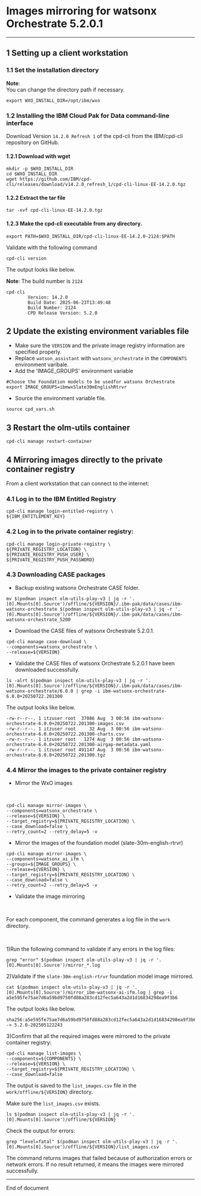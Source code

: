 # Images mirroring for watsonx Orchestrate 5.2.0.1

---

## 1 Setting up a client workstation

### 1.1 Set the installation directory

**Note**:
<br>
You can change the directory path if necessary.

```
export WXO_INSTALL_DIR=/opt/ibm/wxo
```
### 1.2 Installing the IBM Cloud Pak for Data command-line interface

Download Version `14.2.0 Refresh 1` of the cpd-cli from the IBM/cpd-cli repository on GitHub.

#### 1.2.1 Download with wget

```
mkdir -p $WXO_INSTALL_DIR
cd $WXO_INSTALL_DIR
wget https://github.com/IBM/cpd-cli/releases/download/v14.2.0_refresh_1/cpd-cli-linux-EE-14.2.0.tgz
```

#### 1.2.2 Extract the tar file

```
tar -xvf cpd-cli-linux-EE-14.2.0.tgz
```

#### 1.2.3 Make the cpd-cli executable from any directory.

```
export PATH=$WXO_INSTALL_DIR/cpd-cli-linux-EE-14.2.0-2124:$PATH
```

Validate with the following command
```
cpd-cli version
```
The output looks like below. <br>

**Note**: The build number is `2124`

```
cpd-cli
        Version: 14.2.0
        Build Date: 2025-06-23T13:49:48
        Build Number: 2124
        CPD Release Version: 5.2.0
```

## 2 Update the existing environment variables file

- Make sure the `VERSION` and the private image registry information are specified properly.
- Replace `watson_assistant` with `watsonx_orchestrate` in the `COMPONENTS` environment varibale.
- Add the 'IMAGE_GROUPS' environment variable

```
#Choose the Foundation models to be usedfor watsonx Orchestrate
export IMAGE_GROUPS=ibmwxSlate30mEnglishRtrvr
```
- Source the environment variable file.

```
source cpd_vars.sh
```

## 3 Restart the olm-utils container
```
cpd-cli manage restart-container
```

## 4 Mirroring images directly to the private container registry

From a client workstation that can connect to the internet: 

### 4.1 Log in to the IBM Entitled Registry

```
cpd-cli manage login-entitled-registry \
${IBM_ENTITLEMENT_KEY}
```

### 4.2 Log in to the private container registry:

```
cpd-cli manage login-private-registry \
${PRIVATE_REGISTRY_LOCATION} \
${PRIVATE_REGISTRY_PUSH_USER} \
${PRIVATE_REGISTRY_PUSH_PASSWORD}

```

### 4.3 Downloading CASE packages
- Backup existing watsonx Orchestrate CASE folder.
```
mv $(podman inspect olm-utils-play-v3 | jq -r '.[0].Mounts[0].Source')/offline/${VERSION}/.ibm-pak/data/cases/ibm-watsonx-orchestrate $(podman inspect olm-utils-play-v3 | jq -r '.[0].Mounts[0].Source')/offline/${VERSION}/.ibm-pak/data/cases/ibm-watsonx-orchestrate_5200
```
- Download the CASE files of watsonx Orchestrate 5.2.0.1.
```
cpd-cli manage case-download \
--components=watsonx_orchestrate \
--release=${VERSION}
```
- Validate the CASE files of watsonx Orchestrate 5.2.0.1 have been downloaded successfully.
```
ls -alrt $(podman inspect olm-utils-play-v3 | jq -r '.[0].Mounts[0].Source')/offline/${VERSION}/.ibm-pak/data/cases/ibm-watsonx-orchestrate/6.0.0 | grep -i ibm-watsonx-orchestrate-6.0.0+20250722.201300

```
The output looks like below.
```
-rw-r--r--. 1 itzuser root  37086 Aug  3 00:56 ibm-watsonx-orchestrate-6.0.0+20250722.201300-images.csv
-rw-r--r--. 1 itzuser root     32 Aug  3 00:56 ibm-watsonx-orchestrate-6.0.0+20250722.201300-charts.csv
-rw-r--r--. 1 itzuser root   1274 Aug  3 00:56 ibm-watsonx-orchestrate-6.0.0+20250722.201300-airgap-metadata.yaml
-rw-r--r--. 1 itzuser root 491147 Aug  3 00:56 ibm-watsonx-orchestrate-6.0.0+20250722.201300.tgz
```

### 4.4 Mirror the images to the private container registry

- Mirror the WxO images

<br>

```
cpd-cli manage mirror-images \
--components=watsonx_orchestrate \
--release=${VERSION} \
--target_registry=${PRIVATE_REGISTRY_LOCATION} \
--case_download=false \
--retry_count=2 --retry_delay=5 -v
```

- Mirror the images of the foundation model (slate-30m-english-rtrvr)

```
cpd-cli manage mirror-images \
--components=watsonx_ai_ifm \
--groups=${IMAGE_GROUPS} \
--release=${VERSION} \
--target_registry=${PRIVATE_REGISTRY_LOCATION} \
--case_download=false \
--retry_count=2 --retry_delay=5 -v
```

- Validate the image mirroring
 
<br>

For each component, the command generates a log file in the `work` directory. 

<br>

1)Run the following command to validate if any errors in the log files:

```
grep "error" $(podman inspect olm-utils-play-v3 | jq -r '.[0].Mounts[0].Source')/mirror_*.log
```

2)Validate if the `slate-30m-english-rtrvr` foundation model image mirrored.

```
cat $(podman inspect olm-utils-play-v3 | jq -r '.[0].Mounts[0].Source')/mirror_ibm-watsonx-ai-ifm.log | grep -i a5e595fe75ae7d6a59bd9750fd88a283cd12fec5a643a2d1d16834298ea9f3b6
```

The output looks like below.

```
sha256:a5e595fe75ae7d6a59bd9750fd88a283cd12fec5a643a2d1d16834298ea9f3b6 -> 5.2.0-202505122243
```

3)Confirm that all the required images were mirrored to the private container registry:

```
cpd-cli manage list-images \
--components=${COMPONENTS} \
--release=${VERSION} \
--target_registry=${PRIVATE_REGISTRY_LOCATION} \
--case_download=false
```

The output is saved to the `list_images.csv` file in the `work/offline/${VERSION}` directory. 
<br>

Make sure the `list_images.csv` exists.

```
ls $(podman inspect olm-utils-play-v3 | jq -r '.[0].Mounts[0].Source')/offline/${VERSION}
```

Check the output for errors: 

```
grep "level=fatal" $(podman inspect olm-utils-play-v3 | jq -r '.[0].Mounts[0].Source')/offline/${VERSION}/list_images.csv
```

The command returns images that failed because of authorization errors or network errors. If no result returned, it means the images were mirrored successfully.

---

End of document
